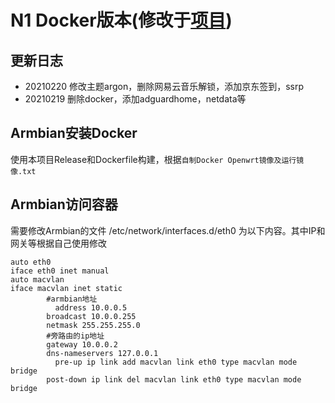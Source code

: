 # N1 Docker版本(修改于[项目](https://github.com/huangqian8/Cloud-N1-OpenWrt))

## 更新日志
- 20210220 修改主题argon，删除网易云音乐解锁，添加京东签到，ssrp
- 20210219 删除docker，添加adguardhome，netdata等


## Armbian安装Docker

使用本项目Release和Dockerfile构建，根据`自制Docker Openwrt镜像及运行镜像.txt`

## Armbian访问容器
需要修改Armbian的文件 /etc/network/interfaces.d/eth0 为以下内容。其中IP和网关等根据自己使用修改
~~~
auto eth0
iface eth0 inet manual
auto macvlan
iface macvlan inet static
        #armbian地址
	      address 10.0.0.5
        broadcast 10.0.0.255
        netmask 255.255.255.0
        #旁路由的ip地址
        gateway 10.0.0.2
        dns-nameservers 127.0.0.1
	      pre-up ip link add macvlan link eth0 type macvlan mode bridge
  	    post-down ip link del macvlan link eth0 type macvlan mode bridge
~~~
